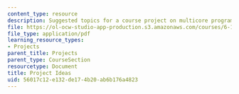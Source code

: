 ```yaml
---
content_type: resource
description: Suggested topics for a course project on multicore programming.
file: https://ol-ocw-studio-app-production.s3.amazonaws.com/courses/6-189-multicore-programming-primer-january-iap-2007/56017c12e132de174b20ab6b176a4823_project_ideas.pdf
file_type: application/pdf
learning_resource_types:
- Projects
parent_title: Projects
parent_type: CourseSection
resourcetype: Document
title: Project Ideas
uid: 56017c12-e132-de17-4b20-ab6b176a4823
---
```

